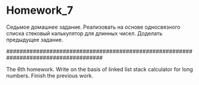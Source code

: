 ﻿Homework_7
===========


Седьмое домашнее задание.
Реализовать на основе односвязного списка стековый калькулятор для длинных чисел.
Доделать предыдущее задание. 

#####################################################################################

The 6th homework. 
Write on the basis of linked list stack calculator for long numbers.
Finish the previous work.